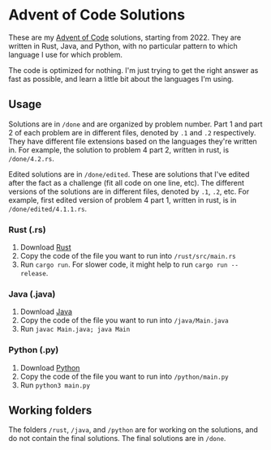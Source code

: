 # Advent of Code Solutions

These are my [Advent of Code](https://adventofcode.com/) solutions, starting from 2022. They are written in Rust, Java, and Python, with no particular pattern to which language I use for which problem.

The code is optimized for nothing. I'm just trying to get the right answer as fast as possible, and learn a little bit about the languages I'm using.

## Usage

Solutions are in `/done` and are organized by problem number. Part 1 and part 2 of each problem are in different files, denoted by `.1` and `.2` respectively. They have different file extensions based on the languages they're written in. For example, the solution to problem 4 part 2, written in rust, is `/done/4.2.rs`.

Edited solutions are in `/done/edited`. These are solutions that I've edited after the fact as a challenge (fit all code on one line, etc). The different versions of the solutions are in different files, denoted by `.1`, `.2`, etc. For example, first edited version of problem 4 part 1, written in rust, is in `/done/edited/4.1.1.rs`.

### Rust (.rs)

1. Download [Rust](https://www.rust-lang.org/tools/install)
2. Copy the code of the file you want to run into `/rust/src/main.rs`
3. Run `cargo run`. For slower code, it might help to run `cargo run --release`.

### Java (.java)

1. Download [Java](https://www.java.com/)
2. Copy the code of the file you want to run into `/java/Main.java`
3. Run `javac Main.java; java Main`

### Python (.py)

1. Download [Python](https://www.python.org/downloads/)
2. Copy the code of the file you want to run into `/python/main.py`
3. Run `python3 main.py`

## Working folders

The folders `/rust`, `/java`, and `/python` are for working on the solutions, and do not contain the final solutions. The final solutions are in `/done`.
